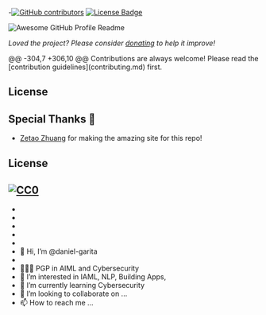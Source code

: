 -<a href="https://github.com/abhisheknaiidu/awesome-github-profile-readme/graphs/contributors"><img alt="GitHub contributors" src="https://img.shields.io/github/contributors/abhisheknaiidu/awesome-github-profile-readme?color=2b9348"></a>
<a href="https://github.com/abhisheknaiidu/awesome-github-profile-readme/blob/master/LICENSE"><img src="https://img.shields.io/github/license/abhisheknaiidu/awesome-github-profile-readme?color=2b9348" alt="License Badge"/></a>

<img alt="Awesome GitHub Profile Readme" src="assets/agpr.gif"> </img>

<i>Loved the project? Please consider [donating](https://paypal.me/abhisheknaiidu) to help it improve!</i>

</div>
@@ -304,7 +306,10 @@
Contributions are always welcome!
Please read the [contribution guidelines](contributing.md) first.

## License
## Special Thanks 🙇
- [Zetao Zhuang](https://github.com/zzetao) for making the amazing site for this repo!

## License 

[![CC0](https://licensebuttons.net/p/zero/1.0/88x31.png)](https://creativecommons.org/publicdomain/zero/1.0/)
-
-
-
-
-
-
- 👋 Hi, I’m @daniel-garita
- 
- 👨🏽‍💻 PGP in AIML and Cybersecurity
- 👀 I’m interested in IAML, NLP, Building Apps, 
- 🌱 I’m currently learning Cybersecurity
- 💞️ I’m looking to collaborate on ...
- 📫 How to reach me ...


<!---
daniel-garita/daniel-garita is a ✨ special ✨ repository because its `README.md` (this file) appears on your GitHub profile.
You can click the Preview link to take a look at your changes.
--->
